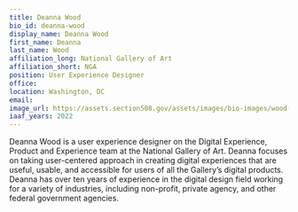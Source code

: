 ```yaml
---
title: Deanna Wood
bio_id: deanna-wood
display_name: Deanna Wood
first_name: Deanna
last_name: Wood
affiliation_long: National Gallery of Art
affiliation_short: NGA
position: User Experience Designer
office: 
location: Washington, DC
email: 
image_url: https://assets.section508.gov/assets/images/bio-images/wood-deanna.jpg
iaaf_years: 2022
---
```

Deanna Wood is a user experience designer on the Digital Experience, Product and Experience team at the National Gallery of Art. Deanna focuses on taking user-centered approach in creating digital experiences that are useful, usable, and accessible for users of all the Gallery’s digital products. Deanna has over ten years of experience in the digital design field working for a variety of industries, including non-profit, private agency, and other federal government agencies.
